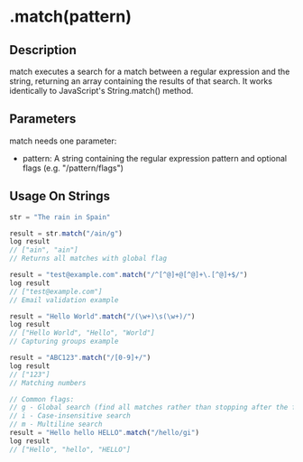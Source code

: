 # .match(pattern)

## Description

match executes a search for a match between a regular expression and the string, returning an array containing the results of that search. It works identically to JavaScript's String.match() method.

## Parameters

match needs one parameter:
- pattern: A string containing the regular expression pattern and optional flags (e.g. "/pattern/flags")

## Usage On Strings

```javascript
str = "The rain in Spain"

result = str.match("/ain/g")
log result
// ["ain", "ain"]
// Returns all matches with global flag

result = "test@example.com".match("/^[^@]+@[^@]+\.[^@]+$/")
log result
// ["test@example.com"]
// Email validation example

result = "Hello World".match("/(\w+)\s(\w+)/")
log result
// ["Hello World", "Hello", "World"]
// Capturing groups example

result = "ABC123".match("/[0-9]+/")
log result
// ["123"]
// Matching numbers

// Common flags:
// g - Global search (find all matches rather than stopping after the first match)
// i - Case-insensitive search
// m - Multiline search
result = "Hello hello HELLO".match("/hello/gi")
log result
// ["Hello", "hello", "HELLO"]
``` 